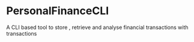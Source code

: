 # PersonalFinanceCLI
A CLI based tool to store , retrieve and analyse financial transactions with transactions

